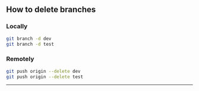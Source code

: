 

##  How to delete branches

### Locally

```bash
git branch -d dev
git branch -d test
```

### Remotely

```bash
git push origin --delete dev
git push origin --delete test
```

---
